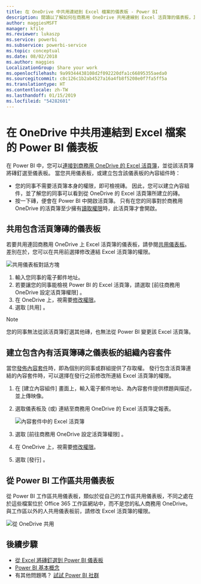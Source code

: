 ```yaml
---
title: 在 OneDrive 中共用連結到 Excel 檔案的儀表板 - Power BI
description: 閱讀以了解如何在商務用 OneDrive 共用連線到 Excel 活頁簿的儀表板，其中有釘選自該活頁簿的磚。
author: maggiesMSFT
manager: kfile
ms.reviewer: lukaszp
ms.service: powerbi
ms.subservice: powerbi-service
ms.topic: conceptual
ms.date: 08/02/2018
ms.author: maggies
LocalizationGroup: Share your work
ms.openlocfilehash: 9a99344438108d2f092220dfa1c66895355aeda0
ms.sourcegitcommit: c8c126c1b2ab4527a16a4fb8f5208e0f7fa5ff5a
ms.translationtype: HT
ms.contentlocale: zh-TW
ms.lasthandoff: 01/15/2019
ms.locfileid: "54282601"
---
```

# <a name="share-a-power-bi-dashboard-that-links-to-an-excel-file-in-onedrive"></a>在 OneDrive 中共用連結到 Excel 檔案的 Power BI 儀表板
在 Power BI 中，您可以[連接到商務用 OneDrive 的 Excel 活頁簿](service-excel-workbook-files.md)，並從該活頁簿將磚釘選至儀表板。 當您共用儀表板，或建立包含該儀表板的內容組件時：

* 您的同事不需要活頁簿本身的權限，即可檢視磚。 因此，您可以建立內容組件，並了解您的同事可以看到從 OneDrive 的 Excel 活頁簿所建立的磚。
* 按一下磚，便會在 Power BI 中開啟活頁簿。 只有在您的同事對於商務用 OneDrive 的活頁簿至少擁有[讀取權限](https://support.office.com/article/Share-documents-or-folders-in-Office-365-1fe37332-0f9a-4719-970e-d2578da4941c)時，此活頁簿才會開啟。

## <a name="share-a-dashboard-that-contains-workbook-tiles"></a>共用包含活頁簿磚的儀表板
若要共用連回商務用 OneDrive 上 Excel 活頁簿的儀表板，請參閱[共用儀表板](service-share-dashboards.md)。 差別在於，您可以在共用前選擇修改連結 Excel 活頁簿的權限。

  ![共用儀表板對話方塊](media/service-share-dashboard-that-links-to-excel-onedrive/pbi_share_workbk.png)

1. 輸入您同事的電子郵件地址。
2. 若要讓您的同事能檢視 Power BI 的 Excel 活頁簿，請選取 [前往商務用 OneDrive 設定活頁簿權限] 。
3. 在 OneDrive 上，視需要[修改權限](https://support.office.com/article/Share-files-and-folders-and-change-permissions-9fcc2f7d-de0c-4cec-93b0-a82024800c07)。
4. 選取 [共用] 。

>[!NOTE]
>您的同事無法從該活頁簿釘選其他磚，也無法從 Power BI 變更該 Excel 活頁簿。
> 
> 

## <a name="create-an-organizational-content-pack-with-a-dashboard-that-contains-workbook-tiles"></a>建立包含內有活頁簿磚之儀表板的組織內容套件
當您[發佈內容套件](service-organizational-content-pack-create-and-publish.md)時，即為個別的同事或群組提供了存取權。 發行包含活頁簿連結的內容套件時，可以選擇在發行之前修改所連結 Excel 活頁簿的權限。

1. 在 [建立內容組件]  畫面上，輸入電子郵件地址、為內容套件提供標題與描述，並上傳映像。
2. 選取儀表板及 (或) 連結至商務用 OneDrive 的 Excel 活頁簿之報表。
   
    ![內容套件中的 Excel 活頁簿](media/service-share-dashboard-that-links-to-excel-onedrive/pbi_contpack_workbk.png)
3. 選取 [前往商務用 OneDrive 設定活頁簿權限] 。
4. 在 OneDrive 上，視需要[修改權限](https://support.office.com/article/Share-files-and-folders-and-change-permissions-9fcc2f7d-de0c-4cec-93b0-a82024800c07)。
5. 選取 [發行] 。

## <a name="share-a-dashboard-from-a-power-bi-workspace"></a>從 Power BI 工作區共用儀表板
從 Power BI 工作區共用儀表板，類似於從自己的工作區共用儀表板，不同之處在於這些檔案位於 Office 365 工作區網站中，而不是您的私人商務用 OneDrive。 與工作區以外的人共用儀表板前，請修改 Excel 活頁簿的權限。

![從 OneDrive 共用](media/service-share-dashboard-that-links-to-excel-onedrive/pbi_onedriveshare.png)

## <a name="next-steps"></a>後續步驟
* [從 Excel 將磚釘選到 Power BI 儀表板](service-dashboard-pin-tile-from-excel.md)
* [Power BI 基本概念](consumer/end-user-basic-concepts.md)
* 有其他問題嗎？ [試試 Power BI 社群](http://community.powerbi.com/)

